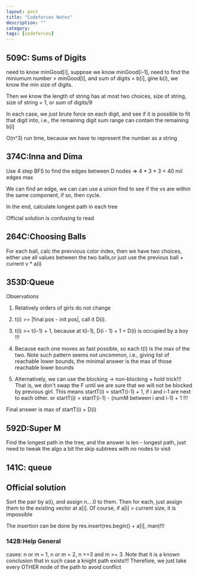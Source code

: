 ```yaml
---
layout: post
title: "Codeforces Notes" 
description: ""
category: 
tags: [codeforces]
---
```


509C: Sums of Digits
----------
need to know minGood[i], suppose we know minGood[i-1], need to find the miniumum number > minGood[i], and sum of digits = b[i], gine b(i), we know the min size of digits.

Then we know the length of string has at most two choices, size of string, size of string + 1, or sum of digits/9

In each case, we just brute force on each digit, and see if it is possible to fit that digit into, i.e., the remaining digit sum range can contain the remaining b[i]

O(n^3) run time, because we have to represent the number as a string

374C:Inna and Dima
----------
Use 4 step BFS to find the edges between D nodes => 4 * 3 * 3 < 40 mil edges max

We can find an edge, we can can use a union find to see if the vs are within the same component, if so, then cycle. 

In the end, calculate longest path in each tree 

Official solution is confusing to read


264C:Choosing Balls
----------
For each ball, calc the prevvious color index, then we have two choices, either use all values between the two balls,or just use the previous ball + current v * a(i)

353D:Queue
--------
Observations
1. Relatively orders of girls do not change

2. t(i) >= |final pos - init pos|, call it D(i). 

3. t(i) >= t(i-1) + 1, because at t(i-1), D(i - 1) + 1 = D(i) is occupied by a boy !!!

4. Because each one moves as fast possible, so each t(i) is the max of the two. Note such pattern seems not uncommon, i.e., giving list of reachable lower bounds, the minimal answer is the max of those reachable lower bounds

5. Alternatively, we can use the blocking -> non-blocking + hold trick!!! That is, we don't swap the F until we are sure that we will not be blocked by previous girl. This means startT(i) = startT(i-1) + 1, if i and i-1 are next to each other. or startT(i) = startT(i-1) - (numM between i and i-1) + 1 !!!

Final answer is max of startT(i) + D(i)


592D:Super M
--------
Find the longest path in the tree, and the answer is len - longest path, just need to tweak the algo a bit the skip subtrees with no nodes to visit

141C: queue
---------

Official solution
---------
Sort the pair by a(i), and assign n....0 to them. Then for each, just assign them to the existing vector at a[i]. Of course,  if a[i] > current size, it is impossible

The insertion can be done by res.insert(res.begin() + a[i], man)!!!

### 142B:Help General

cases: n or m = 1, n or m = 2, n >=3 and m >= 3. Note that it is a known conclusion that in such case a knight path exists!!! Therefore, we just take every OTHER node of the path to avoid conflict 
